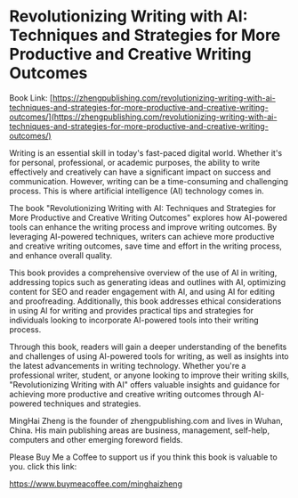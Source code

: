 # Revolutionizing Writing with AI: Techniques and Strategies for More Productive and Creative Writing Outcomes

Book Link: [https://zhengpublishing.com/revolutionizing-writing-with-ai-techniques-and-strategies-for-more-productive-and-creative-writing-outcomes/](https://zhengpublishing.com/revolutionizing-writing-with-ai-techniques-and-strategies-for-more-productive-and-creative-writing-outcomes/)

Writing is an essential skill in today's fast-paced digital world. Whether it's for personal, professional, or academic purposes, the ability to write effectively and creatively can have a significant impact on success and communication. However, writing can be a time-consuming and challenging process. This is where artificial intelligence (AI) technology comes in.

The book "Revolutionizing Writing with AI: Techniques and Strategies for More Productive and Creative Writing Outcomes" explores how AI-powered tools can enhance the writing process and improve writing outcomes. By leveraging AI-powered techniques, writers can achieve more productive and creative writing outcomes, save time and effort in the writing process, and enhance overall quality.

This book provides a comprehensive overview of the use of AI in writing, addressing topics such as generating ideas and outlines with AI, optimizing content for SEO and reader engagement with AI, and using AI for editing and proofreading. Additionally, this book addresses ethical considerations in using AI for writing and provides practical tips and strategies for individuals looking to incorporate AI-powered tools into their writing process.

Through this book, readers will gain a deeper understanding of the benefits and challenges of using AI-powered tools for writing, as well as insights into the latest advancements in writing technology. Whether you're a professional writer, student, or anyone looking to improve their writing skills, "Revolutionizing Writing with AI" offers valuable insights and guidance for achieving more productive and creative writing outcomes through AI-powered techniques and strategies.

MingHai Zheng is the founder of zhengpublishing.com and lives in Wuhan, China. His main publishing areas are business, management, self-help, computers and other emerging foreword fields.

Please Buy Me a Coffee to support us if you think this book is valuable to you. click this link:

https://www.buymeacoffee.com/minghaizheng

